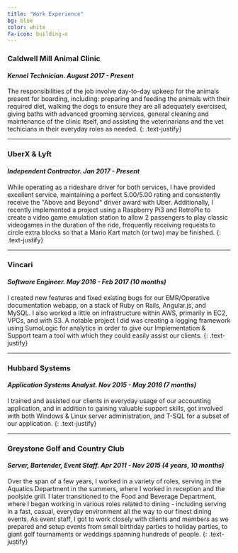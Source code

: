 ```yaml
---
title: "Work Experience"
bg: blue
color: white
fa-icon: building-o
---
```


### **Caldwell Mill Animal Clinic**
#### *Kennel Technician.    August 2017 - Present*

The responsibilities of the job involve day-to-day upkeep for the animals present for boarding, including: preparing and feeding the animals with their required diet, walking the dogs to ensure they are all adequately exercised, giving baths with advanced grooming services, general cleaning and maintenance of the clinic itself, and assisting the veterinarians and the vet techicians in their everyday roles as needed.
{: .text-justify}

---

### **UberX & Lyft**
#### *Independent Contractor.    Jan 2017 - Present*

While operating as a rideshare driver for both services, I have provided excellent service, maintaining a perfect 5.00/5.00 rating and consistently receive the "Above and Beyond" driver award with Uber. Additionally, I recently implemented a project using a Raspberry Pi3 and RetroPie to create a video game emulation station to allow 2 passengers to play classic videogames in the duration of the ride, frequently receiving requests to circle extra blocks so that a Mario Kart match (or two) may be finished.
{: .text-justify}

---


### **Vincari**
#### *Software Engineer.    May 2016 - Feb 2017 (10 months)*

I created new features and fixed existing bugs for our EMR/Operative documentation webapp, on a stack of Ruby on Rails, Angular.js, and MySQL. I also worked a little on infrastructure within AWS, primarily in EC2, VPCs, and with S3. A notable project I did was creating a logging framework using SumoLogic for analytics in order to give our Implementation & Support team a tool with which they could easily assist our clients.
{: .text-justify}

---


### **Hubbard Systems**
#### *Application Systems Analyst.    Nov 2015 - May 2016 (7 months)*

I trained and assisted our clients in everyday usage of our accounting application, and in addition to gaining valuable support skills, got involved with both Windows & Linux server administration, and T-SQL for a subset of our application.
{: .text-justify}

---

### **Greystone Golf and Country Club**
#### *Server, Bartender, Event Staff.    Apr 2011 - Nov 2015 (4 years, 10 months)*

Over the span of a few years, I worked in a variety of roles, serving in the Aquatics Department in the summers, where I worked in reception and the poolside grill. I later transitioned to the Food and Beverage Department, where I began working in various roles related to dining - including serving in a fast, casual, everyday environment all the way to our finest dining events. As event staff, I got to work closely with clients and members as we prepared and setup events from small birthday parties to holiday parties, to giant golf tournaments or weddings spanning hundreds of people.
 {: .text-justify}
